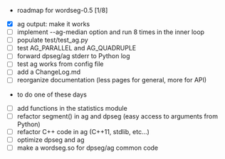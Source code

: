 * roadmap for wordseg-0.5 [1/8]
- [X] ag output: make it works
- [ ] implement --ag-median option and run 8 times in the inner loop
- [ ] populate test/test_ag.py
- [ ] test AG_PARALLEL and AG_QUADRUPLE
- [ ] forward dpseg/ag stderr to Python log
- [ ] test ag works from config file
- [ ] add a ChangeLog.md
- [ ] reorganize documentation (less pages for general, more for API)

* to do one of these days
- [ ] add functions in the statistics module
- [ ] refactor segment() in ag and dpseg (easy access to arguments from Python)
- [ ] refactor C++ code in ag (C++11, stdlib, etc...)
- [ ] optimize dpseg and ag
- [ ] make a wordseg.so for dpseg/ag common code
